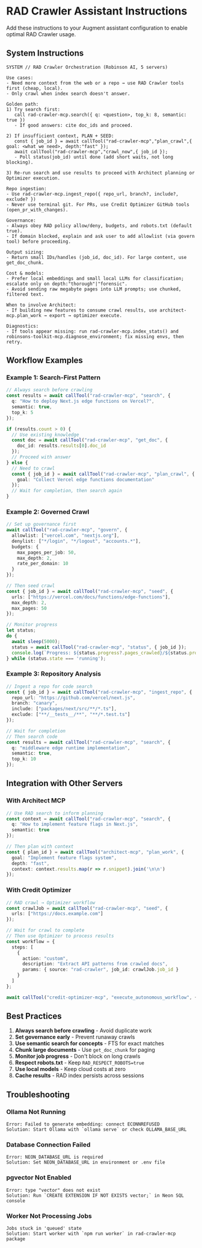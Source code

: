 # RAD Crawler Assistant Instructions

Add these instructions to your Augment assistant configuration to enable optimal RAD Crawler usage.

## System Instructions

```
SYSTEM // RAD Crawler Orchestration (Robinson AI, 5 servers)

Use cases:
- Need more context from the web or a repo → use RAD Crawler tools first (cheap, local).
- Only crawl when index search doesn't answer.

Golden path:
1) Try search first:
   call rad-crawler-mcp.search({ q: <question>, top_k: 8, semantic: true })
   - If good answers: cite doc_ids and proceed.

2) If insufficient context, PLAN + SEED:
   const { job_id } = await callTool("rad-crawler-mcp","plan_crawl",{ goal: <what we need>, depth:"fast" });
   await callTool("rad-crawler-mcp","crawl_now",{ job_id });
   - Poll status(job_id) until done (add short waits, not long blocking).

3) Re-run search and use results to proceed with Architect planning or Optimizer execution.

Repo ingestion:
- Use rad-crawler-mcp.ingest_repo({ repo_url, branch?, include?, exclude? })
- Never use terminal git. For PRs, use Credit Optimizer GitHub tools (open_pr_with_changes).

Governance:
- Always obey RAD policy allow/deny, budgets, and robots.txt (default true). 
- If domain blocked, explain and ask user to add allowlist (via govern tool) before proceeding.

Output sizing:
- Return small IDs/handles (job_id, doc_id). For large content, use get_doc_chunk.

Cost & models:
- Prefer local embeddings and small local LLMs for classification; escalate only on depth:"thorough"|"forensic".
- Avoid sending raw megabyte pages into LLM prompts; use chunked, filtered text.

When to involve Architect:
- If building new features to consume crawl results, use architect-mcp.plan_work → export → optimizer execute.

Diagnostics:
- If tools appear missing: run rad-crawler-mcp.index_stats() and robinsons-toolkit-mcp.diagnose_environment; fix missing envs, then retry.
```

## Workflow Examples

### Example 1: Search-First Pattern

```typescript
// Always search before crawling
const results = await callTool("rad-crawler-mcp", "search", {
  q: "How to deploy Next.js edge functions on Vercel?",
  semantic: true,
  top_k: 5
});

if (results.count > 0) {
  // Use existing knowledge
  const doc = await callTool("rad-crawler-mcp", "get_doc", {
    doc_id: results.results[0].doc_id
  });
  // Proceed with answer
} else {
  // Need to crawl
  const { job_id } = await callTool("rad-crawler-mcp", "plan_crawl", {
    goal: "Collect Vercel edge functions documentation"
  });
  // Wait for completion, then search again
}
```

### Example 2: Governed Crawl

```typescript
// Set up governance first
await callTool("rad-crawler-mcp", "govern", {
  allowlist: ["vercel.com", "nextjs.org"],
  denylist: ["*/login", "*/logout", "accounts.*"],
  budgets: {
    max_pages_per_job: 50,
    max_depth: 2,
    rate_per_domain: 10
  }
});

// Then seed crawl
const { job_id } = await callTool("rad-crawler-mcp", "seed", {
  urls: ["https://vercel.com/docs/functions/edge-functions"],
  max_depth: 2,
  max_pages: 50
});

// Monitor progress
let status;
do {
  await sleep(5000);
  status = await callTool("rad-crawler-mcp", "status", { job_id });
  console.log(`Progress: ${status.progress?.pages_crawled}/${status.progress?.pages_total}`);
} while (status.state === 'running');
```

### Example 3: Repository Analysis

```typescript
// Ingest a repo for code search
const { job_id } = await callTool("rad-crawler-mcp", "ingest_repo", {
  repo_url: "https://github.com/vercel/next.js",
  branch: "canary",
  include: ["packages/next/src/**/*.ts"],
  exclude: ["**/__tests__/**", "**/*.test.ts"]
});

// Wait for completion
// Then search code
const results = await callTool("rad-crawler-mcp", "search", {
  q: "middleware edge runtime implementation",
  semantic: true,
  top_k: 10
});
```

## Integration with Other Servers

### With Architect MCP

```typescript
// Use RAD search to inform planning
const context = await callTool("rad-crawler-mcp", "search", {
  q: "How to implement feature flags in Next.js",
  semantic: true
});

// Then plan with context
const { plan_id } = await callTool("architect-mcp", "plan_work", {
  goal: "Implement feature flags system",
  depth: "fast",
  context: context.results.map(r => r.snippet).join('\n\n')
});
```

### With Credit Optimizer

```typescript
// RAD crawl → Optimizer workflow
const crawlJob = await callTool("rad-crawler-mcp", "seed", {
  urls: ["https://docs.example.com"]
});

// Wait for crawl to complete
// Then use Optimizer to process results
const workflow = {
  steps: [
    {
      action: "custom",
      description: "Extract API patterns from crawled docs",
      params: { source: "rad-crawler", job_id: crawlJob.job_id }
    }
  ]
};

await callTool("credit-optimizer-mcp", "execute_autonomous_workflow", { workflow });
```

## Best Practices

1. **Always search before crawling** - Avoid duplicate work
2. **Set governance early** - Prevent runaway crawls
3. **Use semantic search for concepts** - FTS for exact matches
4. **Chunk large documents** - Use `get_doc_chunk` for paging
5. **Monitor job progress** - Don't block on long crawls
6. **Respect robots.txt** - Keep `RAD_RESPECT_ROBOTS=true`
7. **Use local models** - Keep cloud costs at zero
8. **Cache results** - RAD index persists across sessions

## Troubleshooting

### Ollama Not Running
```
Error: Failed to generate embedding: connect ECONNREFUSED
Solution: Start Ollama with `ollama serve` or check OLLAMA_BASE_URL
```

### Database Connection Failed
```
Error: NEON_DATABASE_URL is required
Solution: Set NEON_DATABASE_URL in environment or .env file
```

### pgvector Not Enabled
```
Error: type "vector" does not exist
Solution: Run `CREATE EXTENSION IF NOT EXISTS vector;` in Neon SQL console
```

### Worker Not Processing Jobs
```
Jobs stuck in 'queued' state
Solution: Start worker with `npm run worker` in rad-crawler-mcp package
```

